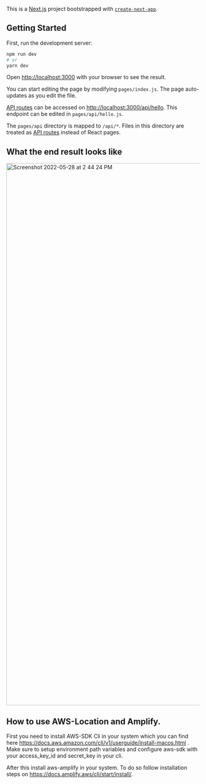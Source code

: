 This is a [Next.js](https://nextjs.org/) project bootstrapped with [`create-next-app`](https://github.com/vercel/next.js/tree/canary/packages/create-next-app).

## Getting Started

First, run the development server:

```bash
npm run dev
# or
yarn dev
```

Open [http://localhost:3000](http://localhost:3000) with your browser to see the result.

You can start editing the page by modifying `pages/index.js`. The page auto-updates as you edit the file.

[API routes](https://nextjs.org/docs/api-routes/introduction) can be accessed on [http://localhost:3000/api/hello](http://localhost:3000/api/hello). This endpoint can be edited in `pages/api/hello.js`.

The `pages/api` directory is mapped to `/api/*`. Files in this directory are treated as [API routes](https://nextjs.org/docs/api-routes/introduction) instead of React pages.

## What the end result looks like
<img width="1414" alt="Screenshot 2022-05-28 at 2 44 24 PM" src="https://user-images.githubusercontent.com/39455725/170819123-285df825-5589-439f-8c38-0f7e8e346272.png">


## How to use AWS-Location and Amplify.

First you need to install AWS-SDK Cli in your system which you can find here https://docs.aws.amazon.com/cli/v1/userguide/install-macos.html . Make sure to setup environment path variables and configure aws-sdk with your access_key_id and secret_key in your cli.

After this install aws-amplify in your system.
To do so follow installation steps on https://docs.amplify.aws/cli/start/install/.
